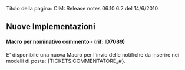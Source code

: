 Titolo della pagina: CIM: Release notes 06.10.6.2 del 14/6/2010


## Nuove Implementazioni
####  **Macro per nominativo commento** - (rif: ID7089) 
E' disponibile una nuova Macro per l'invio delle notifiche da inserire nei modelli
di posta: {TICKETS.COMMENTATORE_#}.
